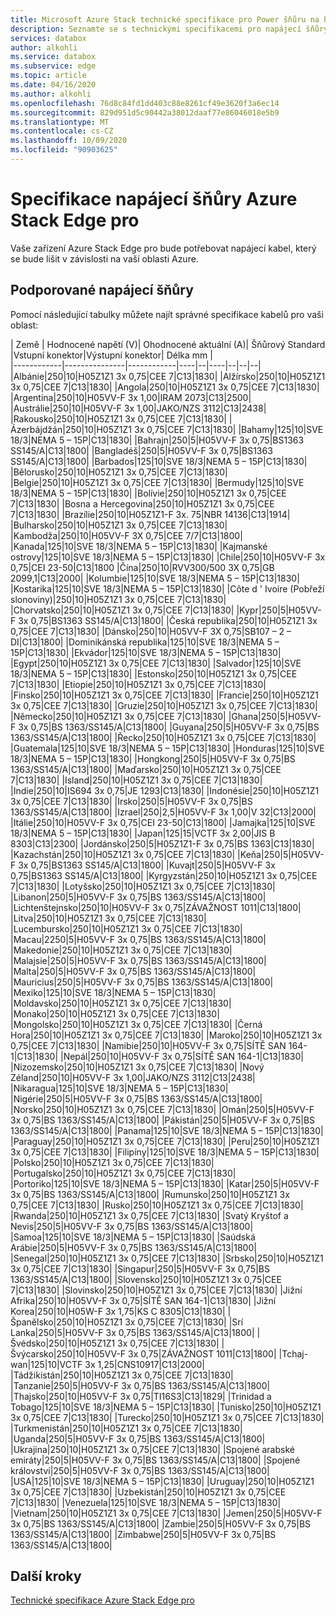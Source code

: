 ```yaml
---
title: Microsoft Azure Stack technické specifikace pro Power šňůru na hraničních zařízeních na základě umístění | Microsoft Docs
description: Seznamte se s technickými specifikacemi pro napájecí šňůry Azure Stack Edge pro.
services: databox
author: alkohli
ms.service: databox
ms.subservice: edge
ms.topic: article
ms.date: 04/16/2020
ms.author: alkohli
ms.openlocfilehash: 76d8c84fd1dd403c88e8261cf49e3620f3a6ec14
ms.sourcegitcommit: 829d951d5c90442a38012daaf77e86046018e5b9
ms.translationtype: MT
ms.contentlocale: cs-CZ
ms.lasthandoff: 10/09/2020
ms.locfileid: "90903625"
---
```

# <a name="azure-stack-edge-pro-power-cord-specifications"></a>Specifikace napájecí šňůry Azure Stack Edge pro

Vaše zařízení Azure Stack Edge pro bude potřebovat napájecí kabel, který se bude lišit v závislosti na vaší oblasti Azure.

## <a name="supported-power-cords"></a>Podporované napájecí šňůry

Pomocí následující tabulky můžete najít správné specifikace kabelů pro vaši oblast:

| Země    | Hodnocené napětí (V)| Ohodnocené aktuální (A)| Šňůrový Standard |Vstupní konektor|Výstupní konektor| Délka mm |  
|------------|---------------|------------|----|--|----|--|--|--|
|Albánie|250|10|H05Z1Z1 3x 0,75|CEE 7|C13|1830|
|Alžírsko|250|10|H05Z1Z1 3x 0,75|CEE 7|C13|1830|
|Angola|250|10|H05Z1Z1 3x 0,75|CEE 7|C13|1830|
|Argentina|250|10|H05VV-F 3x 1,00|IRAM 2073|C13|2500|
|Austrálie|250|10|H05VV-F 3x 1,00|JAKO/NZS 3112|C13|2438|
|Rakousko|250|10|H05Z1Z1 3x 0,75|CEE 7|C13|1830|
|Ázerbájdžán|250|10|H05Z1Z1 3x 0,75|CEE 7|C13|1830|
|Bahamy|125|10|SVE 18/3|NEMA 5 – 15P|C13|1830|
|Bahrajn|250|5|H05VV-F 3x 0,75|BS1363 SS145/A|C13|1800|
|Bangladéš|250|5|H05VV-F 3x 0,75|BS1363 SS145/A|C13|1800|
|Barbados|125|10|SVE 18/3|NEMA 5 – 15P|C13|1830|
|Bělorusko|250|10|H05Z1Z1 3x 0,75|CEE 7|C13|1830|
|Belgie|250|10|H05Z1Z1 3x 0,75|CEE 7|C13|1830|
|Bermudy|125|10|SVE 18/3|NEMA 5 – 15P|C13|1830|
|Bolívie|250|10|H05Z1Z1 3x 0,75|CEE 7|C13|1830|
|Bosna a Hercegovina|250|10|H05Z1Z1 3x 0,75|CEE 7|C13|1830|
|Brazílie|250|10|H05Z1Z1-F 3x. 75|NBR 14136|C13|1914|
|Bulharsko|250|10|H05Z1Z1 3x 0,75|CEE 7|C13|1830|
|Kambodža|250|10|H05VV-F 3X 0,75|CEE 7/7|C13|1800|
|Kanada|125|10|SVE 18/3|NEMA 5 – 15P|C13|1830|
|Kajmanské ostrovy|125|10|SVE 18/3|NEMA 5 – 15P|C13|1830|
|Chile|250|10|H05VV-F 3x 0,75|CEI 23-50|C13|1800
|Čína|250|10|RVV300/500 3X 0,75|GB 2099,1|C13|2000|
|Kolumbie|125|10|SVE 18/3|NEMA 5 – 15P|C13|1830|
|Kostarika|125|10|SVE 18/3|NEMA 5 – 15P|C13|1830|
|Côte d ' Ivoire (Pobřeží slonoviny)|250|10|H05Z1Z1 3x 0,75|CEE 7|C13|1830|
|Chorvatsko|250|10|H05Z1Z1 3x 0,75|CEE 7|C13|1830|
|Kypr|250|5|H05VV-F 3x 0,75|BS1363 SS145/A|C13|1800|
|Česká republika|250|10|H05Z1Z1 3x 0,75|CEE 7|C13|1830|
|Dánsko|250|10|H05VV-F 3X 0,75|SB107 – 2 – DI|C13|1800|
|Dominikánská republika|125|10|SVE 18/3|NEMA 5 – 15P|C13|1830|
|Ekvádor|125|10|SVE 18/3|NEMA 5 – 15P|C13|1830|
|Egypt|250|10|H05Z1Z1 3x 0,75|CEE 7|C13|1830|
|Salvador|125|10|SVE 18/3|NEMA 5 – 15P|C13|1830|
|Estonsko|250|10|H05Z1Z1 3x 0,75|CEE 7|C13|1830|
|Etiopie|250|10|H05Z1Z1 3x 0,75|CEE 7|C13|1830|
|Finsko|250|10|H05Z1Z1 3x 0,75|CEE 7|C13|1830|
|Francie|250|10|H05Z1Z1 3x 0,75|CEE 7|C13|1830|
|Gruzie|250|10|H05Z1Z1 3x 0,75|CEE 7|C13|1830|
|Německo|250|10|H05Z1Z1 3x 0,75|CEE 7|C13|1830|
|Ghana|250|5|H05VV-F 3x 0,75|BS 1363/SS145/A|C13|1800|
|Guyana|250|5|H05VV-F 3x 0,75|BS 1363/SS145/A|C13|1800|
|Řecko|250|10|H05Z1Z1 3x 0,75|CEE 7|C13|1830|
|Guatemala|125|10|SVE 18/3|NEMA 5 – 15P|C13|1830|
|Honduras|125|10|SVE 18/3|NEMA 5 – 15P|C13|1830|
|Hongkong|250|5|H05VV-F 3x 0,75|BS 1363/SS145/A|C13|1800|
|Maďarsko|250|10|H05Z1Z1 3x 0,75|CEE 7|C13|1830|
|Island|250|10|H05Z1Z1 3x 0,75|CEE 7|C13|1830|
|Indie|250|10|IS694 3x 0,75|JE 1293|C13|1830|
|Indonésie|250|10|H05Z1Z1 3x 0,75|CEE 7|C13|1830|
|Irsko|250|5|H05VV-F 3x 0,75|BS 1363/SS145/A|C13|1800|
|Izrael|250|2,5|H05VV-F 3x 1,00|V 32|C13|2000|
|Itálie|250|10|H05VV-F 3x 0,75|CEI 23-50|C13|1800|
|Jamajka|125|10|SVE 18/3|NEMA 5 – 15P|C13|1830|
|Japan|125|15|VCTF 3x 2,00|JIS B 8303|C13|2300|
|Jordánsko|250|5|H05Z1Z1-F 3x 0,75|BS 1363|C13|1830|
|Kazachstán|250|10|H05Z1Z1 3x 0,75|CEE 7|C13|1830|
|Keňa|250|5|H05VV-F 3x 0,75|BS1363 SS145/A|C13|1800|
|Kuvajt|250|5|H05VV-F 3x 0,75|BS1363 SS145/A|C13|1800|
|Kyrgyzstán|250|10|H05Z1Z1 3x 0,75|CEE 7|C13|1830|
|Lotyšsko|250|10|H05Z1Z1 3x 0,75|CEE 7|C13|1830|
|Libanon|250|5|H05VV-F 3x 0,75|BS 1363/SS145/A|C13|1800|
|Lichtenštejnsko|250|10|H05VV-F 3x 0,75|ZÁVAŽNOST 1011|C13|1800|
|Litva|250|10|H05Z1Z1 3x 0,75|CEE 7|C13|1830|
|Lucembursko|250|10|H05Z1Z1 3x 0,75|CEE 7|C13|1830|
|Macau|2250|5|H05VV-F 3x 0,75|BS 1363/SS145/A|C13|1800|
|Makedonie|250|10|H05Z1Z1 3x 0,75|CEE 7|C13|1830|
|Malajsie|250|5|H05VV-F 3x 0,75|BS 1363/SS145/A|C13|1800|
|Malta|250|5|H05VV-F 3x 0,75|BS 1363/SS145/A|C13|1800|
|Mauricius|250|5|H05VV-F 3x 0,75|BS 1363/SS145/A|C13|1800|
|Mexiko|125|10|SVE 18/3|NEMA 5 – 15P|C13|1830|
|Moldavsko|250|10|H05Z1Z1 3x 0,75|CEE 7|C13|1830|
|Monako|250|10|H05Z1Z1 3x 0,75|CEE 7|C13|1830|
|Mongolsko|250|10|H05Z1Z1 3x 0,75|CEE 7|C13|1830|
|Černá Hora|250|10|H05Z1Z1 3x 0,75|CEE 7|C13|1830|
|Maroko|250|10|H05Z1Z1 3x 0,75|CEE 7|C13|1830|
|Namibie|250|10|H05VV-F 3x 0,75|SÍTĚ SAN 164-1|C13|1830|
|Nepál|250|10|H05VV-F 3x 0,75|SÍTĚ SAN 164-1|C13|1830|
|Nizozemsko|250|10|H05Z1Z1 3x 0,75|CEE 7|C13|1830|
|Nový Zéland|250|10|H05VV-F 3x 1,00|JAKO/NZS 3112|C13|2438|
|Nikaragua|125|10|SVE 18/3|NEMA 5 – 15P|C13|1830|
|Nigérie|250|5|H05VV-F 3x 0,75|BS 1363/SS145/A|C13|1800|
|Norsko|250|10|H05Z1Z1 3x 0,75|CEE 7|C13|1830|
|Omán|250|5|H05VV-F 3x 0,75|BS 1363/SS145/A|C13|1800|
|Pákistán|250|5|H05VV-F 3x 0,75|BS 1363/SS145/A|C13|1800|
|Panama|125|10|SVE 18/3|NEMA 5 – 15P|C13|1830|
|Paraguay|250|10|H05Z1Z1 3x 0,75|CEE 7|C13|1830|
|Peru|250|10|H05Z1Z1 3x 0,75|CEE 7|C13|1830|
|Filipíny|125|10|SVE 18/3|NEMA 5 – 15P|C13|1830|
|Polsko|250|10|H05Z1Z1 3x 0,75|CEE 7|C13|1830|
|Portugalsko|250|10|H05Z1Z1 3x 0,75|CEE 7|C13|1830|
|Portoriko|125|10|SVE 18/3|NEMA 5 – 15P|C13|1830|
|Katar|250|5|H05VV-F 3x 0,75|BS 1363/SS145/A|C13|1800|
|Rumunsko|250|10|H05Z1Z1 3x 0,75|CEE 7|C13|1830|
|Rusko|250|10|H05Z1Z1 3x 0,75|CEE 7|C13|1830|
|Rwanda|250|10|H05Z1Z1 3x 0,75|CEE 7|C13|1830|
|Svatý Kryštof a Nevis|250|5|H05VV-F 3x 0,75|BS 1363/SS145/A|C13|1800|
|Samoa|125|10|SVE 18/3|NEMA 5 – 15P|C13|1830|
|Saúdská Arábie|250|5|H05VV-F 3x 0,75|BS 1363/SS145/A|C13|1800|
|Senegal|250|10|H05Z1Z1 3x 0,75|CEE 7|C13|1830|
|Srbsko|250|10|H05Z1Z1 3x 0,75|CEE 7|C13|1830|
|Singapur|250|5|H05VV-F 3x 0,75|BS 1363/SS145/A|C13|1800|
|Slovensko|250|10|H05Z1Z1 3x 0,75|CEE 7|C13|1830|
|Slovinsko|250|10|H05Z1Z1 3x 0,75|CEE 7|C13|1830|
|Jižní Afrika|250|10|H05VV-F 3x 0,75|SÍTĚ SAN 164-1|C13|1830|
|Jižní Korea|250|10|H05W-F 3x 1,75|KS C 8305|C13|1830|
|Španělsko|250|10|H05Z1Z1 3x 0,75|CEE 7|C13|1830|
|Srí Lanka|250|5|H05VV-F 3x 0,75|BS 1363/SS145/A|C13|1800|
|Švédsko|250|10|H05Z1Z1 3x 0,75|CEE 7|C13|1830|
|Švýcarsko|250|10|H05VV-F 3x 0,75|ZÁVAŽNOST 1011|C13|1800|
|Tchaj-wan|125|10|VCTF 3x 1,25|CNS10917|C13|2000|
|Tádžikistán|250|10|H05Z1Z1 3x 0,75|CEE 7|C13|1830|
|Tanzanie|250|5|H05VV-F 3x 0,75|BS 1363/SS145/A|C13|1800|
|Thajsko|250|10|H05VV-F 3x 0,75|TI16S3|C13|1829|
|Trinidad a Tobago|125|10|SVE 18/3|NEMA 5 – 15P|C13|1830|
|Tunisko|250|10|H05Z1Z1 3x 0,75|CEE 7|C13|1830|
|Turecko|250|10|H05Z1Z1 3x 0,75|CEE 7|C13|1830|
|Turkmenistán|250|10|H05Z1Z1 3x 0,75|CEE 7|C13|1830|
|Uganda|250|5|H05VV-F 3x 0,75|BS 1363/SS145/A|C13|1800|
|Ukrajina|250|10|H05Z1Z1 3x 0,75|CEE 7|C13|1830|
|Spojené arabské emiráty|250|5|H05VV-F 3x 0,75|BS 1363/SS145/A|C13|1800|
|Spojené království|250|5|H05VV-F 3x 0,75|BS 1363/SS145/A|C13|1800|
|USA|125|10|SVE 18/3|NEMA 5 – 15P|C13|1830|
|Uruguay|250|10|H05Z1Z1 3x 0,75|CEE 7|C13|1830|
|Uzbekistán|250|10|H05Z1Z1 3x 0,75|CEE 7|C13|1830|
|Venezuela|125|10|SVE 18/3|NEMA 5 – 15P|C13|1830|
|Vietnam|250|10|H05Z1Z1 3x 0,75|CEE 7|C13|1830|
|Jemen|250|5|H05VV-F 3x 0,75|BS 1363/SS145/A|C13|1800|
|Zambie|250|5|H05VV-F 3x 0,75|BS 1363/SS145/A|C13|1800|
|Zimbabwe|250|5|H05VV-F 3x 0,75|BS 1363/SS145/A|C13|1800|

## <a name="next-steps"></a>Další kroky

[Technické specifikace Azure Stack Edge pro](data-box-edge-technical-specifications-compliance.md)
